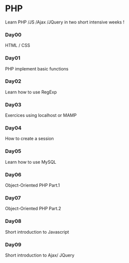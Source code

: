 
# PHP


Learn PHP /JS /Ajax /JQuery in two short intensive weeks !


### Day00
 HTML / CSS
### Day01
 PHP implement basic functions
### Day02
 Learn how to use RegExp
### Day03
 Exercices using localhost or MAMP
### Day04
 How to create a session
### Day05
 Learn how to use MySQL
### Day06
 Object-Oriented PHP Part.1
### Day07
 Object-Oriented PHP Part.2
### Day08
 Short introduction to Javascript
### Day09
 Short introduction to Ajax/ JQuery
 
